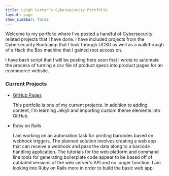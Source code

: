 ```yaml
---
title: Leigh Carter's Cybersecurity Portfolio
layout: page
show_sidebar: false
---
```


Welcome to my portfolio where I've posted a handful of Cybersecurity related projects that I have done. I have included projects from the Cybersecurity Bootcamp that I took through UCSD as well as a walkthrough of a Hack the Box machine that I gained root access on.

I have bash script that I will be posting here soon that I wrote to automate the process of turning a csv file of product specs into product pages for an ecommerce website.

### Current Projects
- [GitHub Pages](https://github.com/lithrion/lithrion.github.io)

  This portfolio is one of my current projects. In addition to adding content, I'm learning Jekyll and importing custom theme elements into GitHub.
  
  
- Ruby on Rails

  I am working on an automation task for printing barcodes based on webhook triggers. The planned solution involves creating a web app that can receive a webhook and pass the data along to a barcode handling application. The tutorials for the web platform and command line tools for generating boilerplate code appear to be based off of outdated versions of the web server's API and no longer function. I am looking into Ruby on Rails more in order to build the basic web app.   

